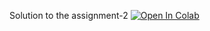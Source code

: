 Solution to the assignment-2
<a href="https://colab.research.google.com/github/Rohith-Rongali/cv-session/blob/main/rohith_ee19b114/assign2.ipynb" target="_parent"><img src="https://colab.research.google.com/assets/colab-badge.svg" alt="Open In Colab"/></a>
